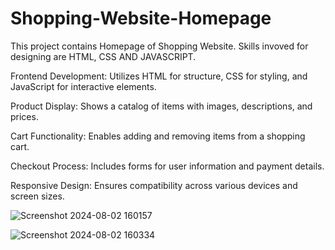 # Shopping-Website-Homepage
This project contains Homepage of Shopping Website. Skills invoved for designing are HTML, CSS AND JAVASCRIPT.

Frontend Development: Utilizes HTML for structure, CSS for styling, and JavaScript for interactive elements.


Product Display: Shows a catalog of items with images, descriptions, and prices.


Cart Functionality: Enables adding and removing items from a shopping cart.


Checkout Process: Includes forms for user information and payment details.


Responsive Design: Ensures compatibility across various devices and screen sizes.






![Screenshot 2024-08-02 160157](https://github.com/user-attachments/assets/9a7d667a-8d0b-4adc-9a66-3be75c49a7db)






![Screenshot 2024-08-02 160334](https://github.com/user-attachments/assets/02ab5d89-00f5-48e9-bdff-0cc29213c2f2)
